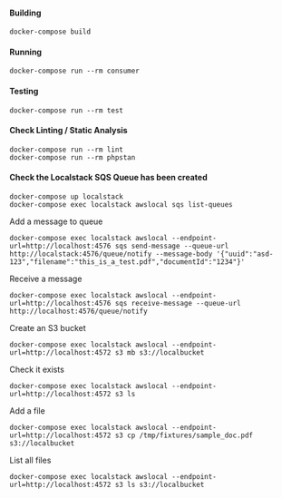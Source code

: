 #### Building

    docker-compose build

#### Running

    docker-compose run --rm consumer

#### Testing

    docker-compose run --rm test
    
#### Check Linting / Static Analysis

    docker-compose run --rm lint    
    docker-compose run --rm phpstan
    
#### Check the Localstack SQS Queue has been created
    
    docker-compose up localstack
    docker-compose exec localstack awslocal sqs list-queues
    
Add a message to queue

    docker-compose exec localstack awslocal --endpoint-url=http://localhost:4576 sqs send-message --queue-url http://localstack:4576/queue/notify --message-body '{"uuid":"asd-123","filename":"this_is_a_test.pdf","documentId":"1234"}'
    
Receive a message
    
    docker-compose exec localstack awslocal --endpoint-url=http://localhost:4576 sqs receive-message --queue-url http://localhost:4576/queue/notify

Create an S3 bucket

    docker-compose exec localstack awslocal --endpoint-url=http://localhost:4572 s3 mb s3://localbucket

Check it exists

    docker-compose exec localstack awslocal --endpoint-url=http://localhost:4572 s3 ls
    
Add a file

    docker-compose exec localstack awslocal --endpoint-url=http://localhost:4572 s3 cp /tmp/fixtures/sample_doc.pdf s3://localbucket  
    
List all files
      
    docker-compose exec localstack awslocal --endpoint-url=http://localhost:4572 s3 ls s3://localbucket    
